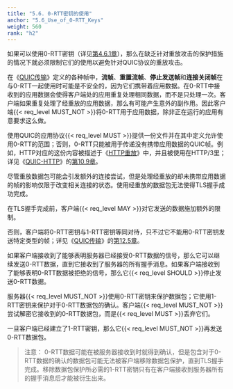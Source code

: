 ```yaml
---
title: "5.6. 0-RTT密钥的使用"
anchor: "5.6_Use_of_0-RTT_Keys"
weight: 560
rank: "h2"
---
```


如果可以使用0-RTT密钥（详见[第4.6.1章]()），那么在缺乏针对重放攻击的保护措施的情况下就必须限制它们的使用以避免针对QUIC协议的重放攻击。

在《[QUIC传输]()》定义的各种帧中，**流帧**、**重置流帧**、**停止发送帧**和**连接关闭帧**在与0-RTT一起使用时可能是不安全的，因为它们携带着应用数据。在0-RTT中接收到的应用数据会使得客户端处的应用重复处理相同数据，而不是只处理一次。客户端如果重复处理了经重放的应用数据，那么有可能产生意外的副作用。因此客户端{{< req_level MUST_NOT >}}将0-RTT用于应用数据，除非正在运行的应用有意要求这么做。

使用QUIC的应用协议{{< req_level MUST >}}提供一份文件并在其中定义允许使用0-RTT的范围；否则，0-RTT只能被用于传递没有携带应用数据的QUIC帧。例如，HTTP对应的这份内容被描述于《[HTTP重放]()》中，并且被使用在HTTP/3里；详见《[QUIC-HTTP]()》的[第10.9章]()。

尽管重放数据包可能会引发额外的连接尝试，但是处理经重放的却未携带应用数据的帧的影响仅限于改变相关连接的状态。使用经重放的数据包无法使得TLS握手成功完成。

在TLS握手完成前，客户端{{< req_level MAY >}}对它发送的数据施加额外的限制。

否则，客户端将0-RTT密钥与1-RTT密钥等同对待，只不过它不能用0-RTT密钥发送特定类型的帧；详见《[QUIC传输]()》的[第12.5章]()。

如果客户端接收到了能够表明服务器已经接受0-RTT数据的信号，那么它可以继续发送0-RTT数据，直到它接收到了服务器的所有握手消息。如果客户端接收到了能够表明0-RTT数据被拒绝的信号，那么它{{< req_level SHOULD >}}停止发送0-RTT数据。

服务器{{< req_level MUST_NOT >}}使用0-RTT密钥来保护数据包；它使用1-RTT密钥来保护对于0-RTT数据包的确认。客户端{{< req_level MUST_NOT >}}尝试解密它接收到的0-RTT数据包，而是{{< req_level MUST >}}丢弃它们。

一旦客户端已经建立了1-RTT密钥，那么它{{< req_level MUST_NOT >}}再发送0-RTT数据包。

> 注意： 0-RTT数据可能在被服务器接收到时就得到确认，但是包含对于0-RTT数据的确认的数据包可能无法被客户端移除数据包保护，直到TLS握手完成。移除数据包保护所必需的1-RTT密钥只有在客户端接收到服务器所有的握手消息后才能被衍生出来。

